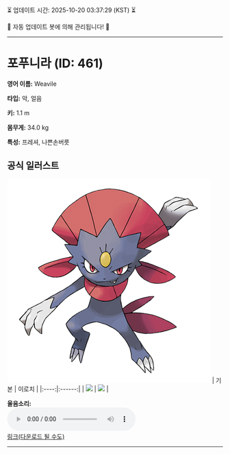 
⏳ 업데이트 시간: 2025-10-20 03:37:29 (KST) ⏳

🤖 자동 업데이트 봇에 의해 관리됩니다! 🤖

---

# 포푸니라 (ID: 461)
**영어 이름:** Weavile

**타입:** 악, 얼음

**키:** 1.1 m

**몸무게:** 34.0 kg

**특성:** 프레셔, 나쁜손버릇

## 공식 일러스트
![](https://raw.githubusercontent.com/PokeAPI/sprites/master/sprites/pokemon/other/official-artwork/461.png)
| 기본 | 이로치 |
|:----:|:------:|
| <img src="http://play.pokemonshowdown.com/sprites/ani/weavile.gif" width="200"> | <img src="http://play.pokemonshowdown.com/sprites/ani-shiny/weavile.gif" width="200"> |

**울음소리:**<br><audio controls src="https://raw.githubusercontent.com/PokeAPI/cries/main/cries/pokemon/latest/461.ogg"></audio><br> [링크(다운로드 될 수도)](https://raw.githubusercontent.com/PokeAPI/cries/main/cries/pokemon/latest/461.ogg)


---
